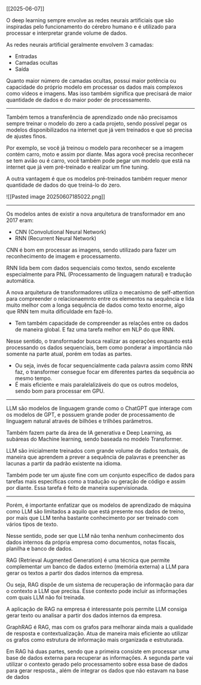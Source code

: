 [[2025-06-07]]

O deep learning sempre envolve as redes neurais artificiais que são inspiradas pelo funcionamento do cérebro humano e é utilizado para processar e interpretar grande volume de dados. 

As redes neurais artificial geralmente envolvem 3 camadas:
- Entradas
- Camadas ocultas
- Saída 

Quanto maior número de camadas ocultas, possui maior potência ou capacidade do próprio modelo em processar os dados mais complexos como vídeos e imagens.  Mas isso também significa que precisará de maior quantidade de dados e do maior poder de processamento.

___
Também temos a transferência de aprendizado onde não precisamos sempre treinar o modelo do zero a cada projeto, sendo possível pegar os modelos disponibilizados na internet que já vem treinados e que só precisa de ajustes finos.

Por exemplo, se você já treinou o modelo para reconhecer se a imagem contém carro, moto e assim por diante. Mas agora você precisa reconhecer se tem avião ou é carro, você também pode pegar um modelo que está na internet que já vem pré-treinado e realizar um fine tuning.

A outra vantagem é que os modelos pré-treinados também requer menor quantidade de dados do que treiná-lo do zero.

![[Pasted image 20250607185022.png]]

___

Os modelos antes de existir a nova arquitetura de transformador em ano 2017 eram:
- CNN (Convolutional Neural Network)
- RNN (Recurrent Neural Network)

CNN é bom em processar as imagens, sendo utilizado para fazer um reconhecimento de imagem e processamento.

RNN lida bem com dados sequenciais como textos, sendo excelente especialmente para PNL (Processamento de linguagem natural) e tradução automática. 

A nova arquitetura de transformadores utiliza o mecanismo de self-attention para compreender o relacionaemnto entre os elementos na sequência e lida muito melhor com a longa sequência de dados como texto enorme, algo que RNN tem muita dificuldade em fazê-lo. 
- Tem também capacidade de compreender as relações entre os dados de maneira global. E faz uma tarefa melhor em NLP do que RNN.

Nesse sentido, o transformador busca realizar as operações enquanto está processando os dados sequenciais, bem como ponderar a importância não somente na parte atual, porém em todas as partes.
- Ou seja, invés de focar sequencialmente cada palavra assim como RNN faz, o transformer consegue focar em diferentes partes da sequência ao mesmo tempo.
- É mais eficiente e mais paralelalizáveis do que os outros modelos, sendo bom para processar em GPU.

____
LLM são modelos de linguagem grande como o ChatGPT que interage com os modelos de GPT, e possuem grande poder de processamento de linguagem natural através de bilhões e trilhões parâmetros. 

Também fazem parte da área de IA generativa e Deep Learning, as subáreas do Machine learning, sendo baseada no modelo Transformer.

LLM são inicialmente treinados com grande volume de dados textuais, de maneira que aprendem a prever a sequência de palavras e preencher as lacunas a partir da padrão existente na idioma. 

Também pode ter um ajuste fine com um conjunto específico de dados para tarefas mais específicas como a tradução ou geração de código e assim por diante. Essa tarefa é feito de maneira supervisionada.

___

Porém, é importante enfatizar que os modelos de aprendizado de máquina como LLM são limitados a aquilo que está presente nos dados de treino, por mais que LLM tenha bastante conhecimento por ser treinado com vários tipos de texto.

Nesse sentido, pode ser que LLM não tenha nenhum conhecimento dos dados internos da própria empresa como documentos, notas fiscais, planilha e banco de dados. 

RAG (Retrieval Augmented Generation) é uma técnica que permite complementar um banco de dados externo (memória externa) a LLM para gerar os textos a partir dos dados internos da empresa.

Ou seja, RAG dispõe de um sistema de recuperação de informação para dar o contexto a LLM que precisa. Esse contexto pode incluir as informações com quais LLM não foi treinada.

A aplicação de RAG na empresa é interessante pois permite LLM consiga gerar texto ou analisar a partir dos dados internos da empresa.

GraphRAG é RAG, mas com os grafos para melhorar ainda mais a qualidade de resposta e contextualização. Atua de maneira mais eficiente ao utilizar os grafos como estrutura de informação mais organizada e estruturada.

Em RAG há duas partes, sendo que a primeira consiste em processar uma base de dados externa para recuperar as informações. A segunda parte vai utilizar o contexto gerado pelo processamento sobre essa base de dados para gerar resposta., além de integrar os dados que não estavam na base de dados 